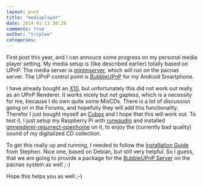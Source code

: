 ```yaml
---
layout: post
title: "mediaplayer"
date: 2014-01-13 20:29
comments: true
author: "triplem"
categories:
---
```


First post this year, and I can annouce some progress on my personal media player
setting. My media setup is (like described earlier) totally based on UPnP. The
media server is [minimserver](http://minimserver.com), which will run on the pacnas
server. The UPnP control point is [BubbleUPnP](https://play.google.com/store/apps/details?id=com.bubblesoft.android.bubbleupnp&hl=de)
for my Android Smartphone.

I have already bought an [X10](http://www.cocktailaudio.de/index.php/de/funktionen.html),
but unfortunately this did not work out really as an UPnP Renderer. It works nicely
but not gapless, which is a necessity for me, because I do own quite some MixCDs.
There is a lot of discussion going on in the Forums, and hopefully they will add
this functionality. Therefor I just bought myself an [Cubox](http://cubox-i.com/)
and I hope that this will work out. To test it, I just setup my Raspberry Pi with
[runeaudio](http://www.runeaudio.com/) and installed [gmrenderer-resurrect-openhome](https://github.com/ademenev/gmrender-resurrect-openhome)
on it, to enjoy the (currently bad quality) sound of my digitalized CD collection.

To get this really up and running, I needed to follow the [Installation Guide](http://blog.scphillips.com/2013/07/playing-music-on-a-raspberry-pi-using-upnp-and-dlna-revisited/) from Stephen. Nice one, based on Debian, but still very
helpful. So I guess, that we are going to provide a package for the
 [BubbleUPnP Server](http://www.bubblesoftapps.com/bubbleupnpserver/) on the pacnas system as well ;-)

Hope this helps you as well ;-)
